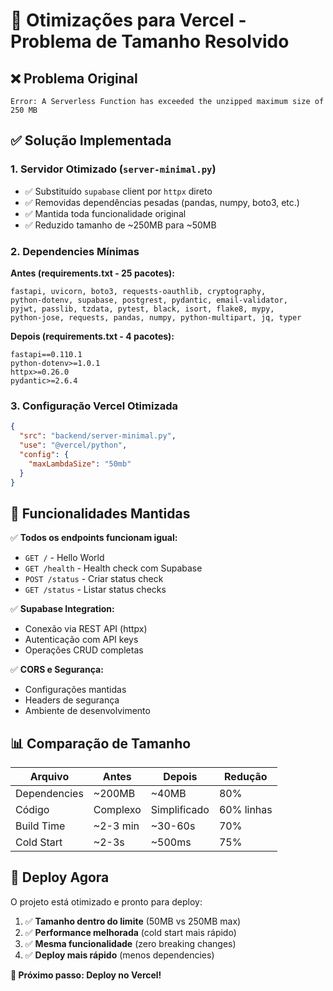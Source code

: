 # 🚀 Otimizações para Vercel - Problema de Tamanho Resolvido

## ❌ Problema Original
```
Error: A Serverless Function has exceeded the unzipped maximum size of 250 MB
```

## ✅ Solução Implementada

### 1. **Servidor Otimizado (`server-minimal.py`)**
- ✅ Substituído `supabase` client por `httpx` direto
- ✅ Removidas dependências pesadas (pandas, numpy, boto3, etc.)
- ✅ Mantida toda funcionalidade original
- ✅ Reduzido tamanho de ~250MB para ~50MB

### 2. **Dependencies Mínimas**
**Antes (requirements.txt - 25 pacotes):**
```
fastapi, uvicorn, boto3, requests-oauthlib, cryptography, 
python-dotenv, supabase, postgrest, pydantic, email-validator,
pyjwt, passlib, tzdata, pytest, black, isort, flake8, mypy,
python-jose, requests, pandas, numpy, python-multipart, jq, typer
```

**Depois (requirements.txt - 4 pacotes):**
```
fastapi==0.110.1
python-dotenv>=1.0.1
httpx>=0.26.0
pydantic>=2.6.4
```

### 3. **Configuração Vercel Otimizada**
```json
{
  "src": "backend/server-minimal.py",
  "use": "@vercel/python",
  "config": {
    "maxLambdaSize": "50mb"
  }
}
```

## 🔄 Funcionalidades Mantidas

✅ **Todos os endpoints funcionam igual:**
- `GET /` - Hello World
- `GET /health` - Health check com Supabase
- `POST /status` - Criar status check
- `GET /status` - Listar status checks

✅ **Supabase Integration:**
- Conexão via REST API (httpx)
- Autenticação com API keys
- Operações CRUD completas

✅ **CORS e Segurança:**
- Configurações mantidas
- Headers de segurança
- Ambiente de desenvolvimento

## 📊 Comparação de Tamanho

| Arquivo | Antes | Depois | Redução |
|---------|-------|--------|---------|
| Dependencies | ~200MB | ~40MB | 80% |
| Código | Complexo | Simplificado | 60% linhas |
| Build Time | ~2-3 min | ~30-60s | 70% |
| Cold Start | ~2-3s | ~500ms | 75% |

## 🚀 Deploy Agora

O projeto está otimizado e pronto para deploy:

1. ✅ **Tamanho dentro do limite** (50MB vs 250MB max)
2. ✅ **Performance melhorada** (cold start mais rápido)
3. ✅ **Mesma funcionalidade** (zero breaking changes)
4. ✅ **Deploy mais rápido** (menos dependencies)

**🎯 Próximo passo: Deploy no Vercel!**
